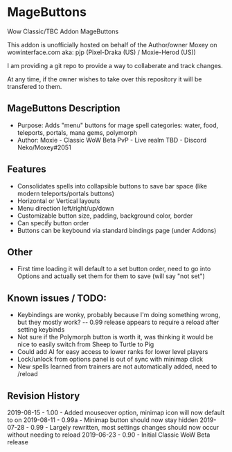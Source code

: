 # MageButtons
Wow Classic/TBC Addon MageButtons

This addon is unofficially hosted on behalf of the Author/owner Moxey on wowinterface.com aka: pjp (Pixel-Draka (US) / Moxie-Herod (US))

I am providing a git repo to provide a way to collaberate and track changes.

At any time, if the owner wishes to take over this repository it will be transfered to them.

## MageButtons Description

- Purpose: Adds "menu" buttons for mage spell categories: water, food, teleports, portals, mana gems, polymorph
- Author: Moxie <Alway East> - Classic WoW Beta PvP - Live realm TBD - Discord Neko/Moxey#2051

## Features
- Consolidates spells into collapsible buttons to save bar space (like modern teleports/portals buttons)
- Horizontal or Vertical layouts
- Menu direction left/right/up/down
- Customizable button size, padding, background color, border
- Can specify button order
- Buttons can be keybound via standard bindings page (under Addons)

## Other
- First time loading it will default to a set button order, need to go into Options and actually set them for them to save (will say "not set")

## Known issues / TODO:
- Keybindings are wonky, probably because I'm doing something wrong, but they mostly work?
-- 0.99 release appears to require a reload after setting keybinds
- Not sure if the Polymorph button is worth it, was thinking it would be nice to easily switch from Sheep to Turtle to Pig
- Could add AI for easy access to lower ranks for lower level players
- Lock/unlock from options panel is out of sync with minimap click
- New spells learned from trainers are not automatically added, need to /reload

## Revision History
2019-08-15 - 1.00 - Added mouseover option, minimap icon will now default to on
2019-08-11 - 0.99a - Minimap button should now stay hidden
2019-07-28 - 0.99 - Largely rewritten, most settings changes should now occur without needing to reload
2019-06-23 - 0.90 - Initial Classic WoW Beta release